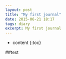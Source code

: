```yaml
---
layout: post
title: "My first journal"
date: 2015-06-21 18:17
tags: diary
excerpt: My first journal
---
```


* content
{:toc}


##test


